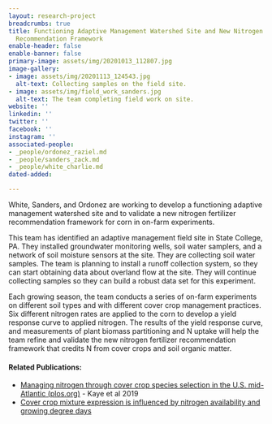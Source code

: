 ```yaml
---
layout: research-project
breadcrumbs: true
title: Functioning Adaptive Management Watershed Site and New Nitrogen Fertilizer
  Recommendation Framework
enable-header: false
enable-banner: false
primary-image: assets/img/20201013_112807.jpg
image-gallery:
- image: assets/img/20201113_124543.jpg
  alt-text: Collecting samples on the field site.
- image: assets/img/field_work_sanders.jpg
  alt-text: The team completing field work on site.
website: ''
linkedin: ''
twitter: ''
facebook: ''
instagram: ''
associated-people:
- _people/ordonez_raziel.md
- _people/sanders_zack.md
- _people/white_charlie.md
dated-added: 

---
```

White, Sanders, and Ordonez are working to develop a functioning adaptive management watershed site and to validate a new nitrogen fertilizer recommendation framework for corn in on-farm experiments.

This team has identified an adaptive management field site in State College, PA. They installed groundwater monitoring wells, soil water samplers, and a network of soil moisture sensors at the site. They are collecting soil water samples. The team is planning to install a runoff collection system, so they can start obtaining data about overland flow at the site. They will continue collecting samples so they can build a robust data set for this experiment.

Each growing season, the team conducts a series of on-farm experiments on different soil types and with different cover crop management practices. Six different nitrogen rates are applied to the corn to develop a yield response curve to applied nitrogen. The results of the yield response curve, and measurements of plant biomass partitioning and N uptake will help the team refine and validate the new nitrogen fertilizer recommendation framework that credits N from cover crops and soil organic matter.

#### Related Publications:

* [Managing nitrogen through cover crop species selection in the U.S. mid-Atlantic (plos.org)](https://journals.plos.org/plosone/article?id=10.1371/journal.pone.0215448) - Kaye et al 2019
* [Cover crop mixture expression is influenced by nitrogen availability and growing degree days]( https://doi.org/10.1371/journal.pone.0235868)